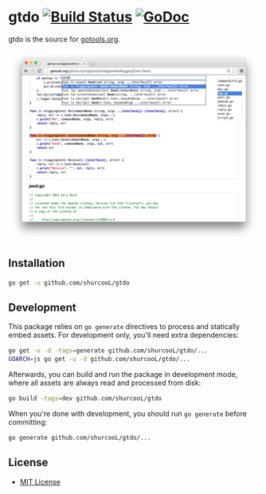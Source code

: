 # gtdo [![Build Status](https://travis-ci.org/shurcooL/gtdo.svg?branch=master)](https://travis-ci.org/shurcooL/gtdo) [![GoDoc](https://godoc.org/github.com/shurcooL/gtdo?status.svg)](https://godoc.org/github.com/shurcooL/gtdo)

gtdo is the source for [gotools.org](http://gotools.org/).

![Screenshot](Screenshot.png)

Installation
------------

```bash
go get -u github.com/shurcooL/gtdo
```

Development
-----------

This package relies on `go generate` directives to process and statically embed assets. For development only, you'll need extra dependencies:

```bash
go get -u -d -tags=generate github.com/shurcooL/gtdo/...
GOARCH=js go get -u -d github.com/shurcooL/gtdo/...
```

Afterwards, you can build and run the package in development mode, where all assets are always read and processed from disk:

```bash
go build -tags=dev github.com/shurcooL/gtdo
```

When you're done with development, you should run `go generate` before committing:

```bash
go generate github.com/shurcooL/gtdo/...
```

License
-------

-	[MIT License](https://opensource.org/licenses/mit-license.php)

